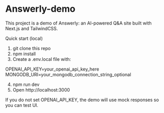 # Answerly-demo

This project is a demo of Answerly: an AI-powered Q&A site built with Next.js and TailwindCSS.

Quick start (local)

1. git clone this repo
2. npm install
3. Create a .env.local file with:

OPENAI_API_KEY=your_openai_api_key_here
MONGODB_URI=your_mongodb_connection_string_optional

4. npm run dev
5. Open http://localhost:3000

If you do not set OPENAI_API_KEY, the demo will use mock responses so you can test UI.
